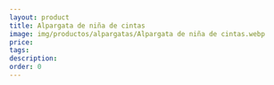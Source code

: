 ```yaml
---
layout: product
title: Alpargata de niña de cintas
image: img/productos/alpargatas/Alpargata de niña de cintas.webp
price: 
tags: 
description: 
order: 0
---
```

